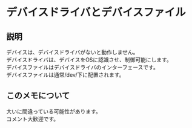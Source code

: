 # デバイスドライバとデバイスファイル
## 説明  
デバイスは、デバイスドライバがないと動作しません。  
デバイスドライバは、デバイスをOSに認識させ、制御可能にします。  
デバイスファイルはデバイスドライバのインターフェースです。  
デバイスファイルは通常/dev/下に配置されます。  

## このメモについて  
大いに間違っている可能性があります。  
コメント大歓迎です。  
